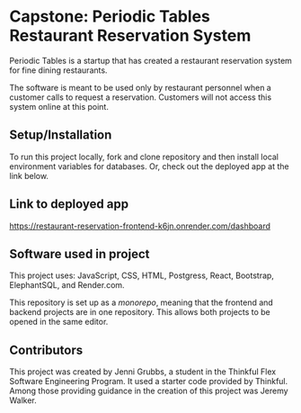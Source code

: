# Capstone: Periodic Tables Restaurant Reservation System

Periodic Tables is a startup that has created a restaurant reservation system for fine dining restaurants.

The software is meant to be used only by restaurant personnel when a customer calls to request a reservation. Customers will not access this system online at this point.

## Setup/Installation

To run this project locally, fork and clone repository and then install local environment variables for databases. Or, check out the deployed app at the link below.

## Link to deployed app

https://restaurant-reservation-frontend-k6jn.onrender.com/dashboard

## Software used in project

This project uses: JavaScript, CSS, HTML, Postgress, React, Bootstrap, ElephantSQL, and Render.com.

This repository is set up as a *monorepo*, meaning that the frontend and backend projects are in one repository. This allows both projects to be opened in the same editor.

## Contributors

This project was created by Jenni Grubbs, a student in the Thinkful Flex Software Engineering Program. It used a starter code provided by Thinkful. Among those providing guidance in the creation of this project was Jeremy Walker.
